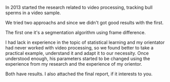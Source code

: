 In 2013 started the research related to video processing, tracking bull sperms in a video sample.

We tried two approachs and since we didn't got good results with the first.

The first one it's a segmentation algorithm using frame difference.

I had lack in experience in the topic of statistical learning and my orientator had never worked with video processing, so we found better to take a practical example, understand it and adapt it to our necessity.
Once understood enough, his parameters started to be changed using the experience from my research and the experience of my orientor.

Both have results. I also attached the final report, if it interests to you.
